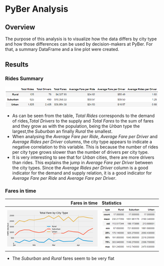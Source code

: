 # PyBer Analysis

## Overview
The purpose of this analysis is to visualize how the data differs by city type and how those differences can be used by decision-makers at PyBer.
For that, a summary DataFrame and a line plot were created.

## Results
### Rides Summary
![](analysis/DF_Summary.png)
- As can be seen from the table, *Total Rides* corresponds to the demand of rides,*Total Drivers* to the supply and *Total Fares* to the sum of fares and they grow as with the population, being the *Urban* type the largest,the *Suburban* an finally *Rural* the smallest.
- When analysing the *Average Fare per Ride*, *Average Fare per Driver* and *Average Rides per Driver* columns, the city type appears to indicate a negative correlation to this variable. This is because the number of rides per city type grows slower than the number of drivers per city type.
- It is very interesting to see that for *Urban* cities, there are more drivers than rides. This explains the jump in *Average Fare per Driver* between the city types. Since the *Average Rides per Driver* column is a good indicator for the demand and supply relation, it is a good indicator for *Average Fare per Ride* and *Average Fare per Driver*. 
### Fares in time
|Fares in time                         | Statistics |
--------------------------------------:|:--------------------------------
![](analysis/PyBer_fare_summary.png)   | ![](analysis/Fares_statistics.png)
- The *Suburban* and *Rural* fares seem to be very flat 
